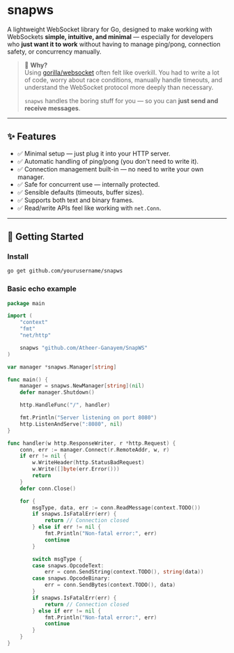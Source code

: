 # snapws

A lightweight WebSocket library for Go, designed to make working with WebSockets **simple, intuitive, and minimal** — especially for developers who **just want it to work** without having to manage ping/pong, connection safety, or concurrency manually.

> 🧠 **Why?**  
> Using [gorilla/websocket](https://github.com/gorilla/websocket) often felt like overkill. You had to write a lot of code, worry about race conditions, manually handle timeouts, and understand the WebSocket protocol more deeply than necessary.  
>  
> `snapws` handles the boring stuff for you — so you can **just send and receive messages**.

---

## ✨ Features

- ✅ Minimal setup — just plug it into your HTTP server.
- ✅ Automatic handling of ping/pong (you don't need to write it).
- ✅ Connection management built-in — no need to write your own manager.
- ✅ Safe for concurrent use — internally protected.
- ✅ Sensible defaults (timeouts, buffer sizes).
- ✅ Supports both text and binary frames.
- ✅ Read/write APIs feel like working with `net.Conn`.

---

## 🚀 Getting Started

### Install

```bash
go get github.com/yourusername/snapws
```

### Basic echo example

```go
package main

import (
	"context"
	"fmt"
	"net/http"

	snapws "github.com/Atheer-Ganayem/SnapWS"
)

var manager *snapws.Manager[string]

func main() {
	manager = snapws.NewManager[string](nil)
	defer manager.Shutdown()

	http.HandleFunc("/", handler)

	fmt.Println("Server listening on port 8080")
	http.ListenAndServe(":8080", nil)
}

func handler(w http.ResponseWriter, r *http.Request) {
	conn, err := manager.Connect(r.RemoteAddr, w, r)
	if err != nil {
		w.WriteHeader(http.StatusBadRequest)
		w.Write([]byte(err.Error()))
		return
	}
	defer conn.Close()

	for {
		msgType, data, err := conn.ReadMessage(context.TODO())
		if snapws.IsFatalErr(err) {
			return // Connection closed
		} else if err != nil {
			fmt.Println("Non-fatal error:", err)
			continue
		}

		switch msgType {
		case snapws.OpcodeText:
			err = conn.SendString(context.TODO(), string(data))
		case snapws.OpcodeBinary:
			err = conn.SendBytes(context.TODO(), data)
		}
		if snapws.IsFatalErr(err) {
			return // Connection closed
		} else if err != nil {
			fmt.Println("Non-fatal error:", err)
			continue
		}
	}
}
```
